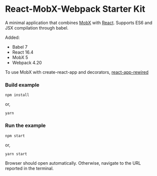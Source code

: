 # React-MobX-Webpack Starter Kit

A minimal application that combines [MobX](https://mobxjs.github.io/mobx) with [React](https://facebook.github.io/react).
Supports ES6 and JSX compilation through babel.

Added:
* Babel 7
* React 16.4
* MobX 5
* Webpack 4.20


To use MobX with create-react-app and decorators, [react-app-rewired](https://github.com/timarney/react-app-rewired/blob/master/README.md)

### Build example

```
npm install
```
or,
```
yarn
```

### Run the example
```
npm start
```
or,
```
yarn start
```

Browser should open automatically. Otherwise, navigate to the URL reported in the terminal.

